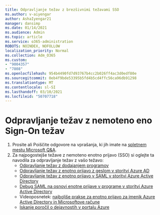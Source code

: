 ```yaml
---
title: Odpravljanje težav z brezšivnimi težavami SSO
ms.author: v-aiyengar
author: AshaIyengar21
manager: dansimp
ms.date: 01/14/2021
ms.audience: Admin
ms.topic: article
ms.service: o365-administration
ROBOTS: NOINDEX, NOFOLLOW
localization_priority: Normal
ms.collection: Adm_O365
ms.custom:
- "9004357"
- "7808"
ms.openlocfilehash: 954b4490fd7d93767b4cc2b026ff4ac3d0edf80e
ms.sourcegitcommit: 0eb4f9bde53395b5fd4b5cd4ffc56ca96db91298
ms.translationtype: MT
ms.contentlocale: sl-SI
ms.lasthandoff: 03/10/2021
ms.locfileid: "50707718"
---
```

# <a name="troubleshooting-seamless-single-sign-on-issues"></a>Odpravljanje težav z nemoteno eno Sign-On težav

1. Prosite ali Poiščite odgovore na vprašanja, ki jih imate na [spletnem mestu Microsoft Q&A](https://docs.microsoft.com/azure/active-directory/reports-monitoring/howto-find-activity-reports#troubleshoot-issues-with-activity-reports).
1. Za najpogostejše težave z nemoteno enotno prijavo (SSO) si oglejte ta navodila za odpravljanje težav z vašo težavo:
    - [Odpravljanje težav z dodajanjem programov](https://docs.microsoft.com/azure/active-directory/manage-apps/troubleshoot-adding-apps) 
    - [Odpravljanje težav z enotno prijavo z geslom v storitvi Azure AD](https://docs.microsoft.com/azure/active-directory/manage-apps/troubleshoot-password-based-sso) 
    - [Odpravljanje težav z enotno prijavo v SAML v storitvi Azure Active Directory](https://docs.microsoft.com/azure/active-directory/manage-apps/troubleshoot-saml-based-sso) 
    - [Debug SAML na osnovi enotne prijave v programe v storitvi Azure Active Directory](https://docs.microsoft.com/azure/active-directory/manage-apps/debug-saml-sso-issues) 
    - Videoposnetek: [najboljše prakse za enotno prijavo za imenik Azure Active Directory in Microsoftove račune](https://azure.microsoft.com/resources/videos/ignite-2018-single-sign-on-best-practices-for-azure-active-directory-and-microsoft-accounts/) 
    - [Iskanje poročil o dejavnostih v portalu Azure](https://docs.microsoft.com/azure/active-directory/reports-monitoring/howto-find-activity-reports#troubleshoot-issues-with-activity-reports)